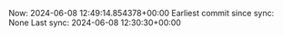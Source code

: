 Now: 2024-06-08 12:49:14.854378+00:00 Earliest commit since sync: None Last sync: 2024-06-08 12:30:30+00:00
